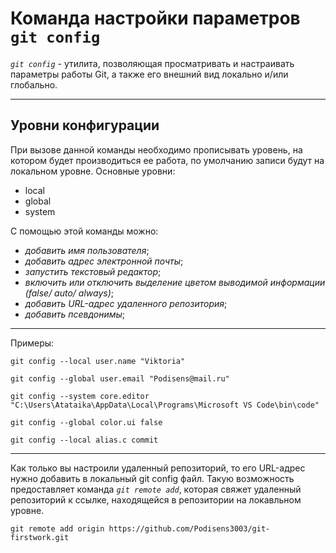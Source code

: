 # **Команда настройки параметров `git config`**

_`git config`_ - утилита, позволяющая просматривать и настраивать параметры работы Git, а также его внешний вид локально и/или глобально.

-----
## Уровни конфигурации
При вызове данной команды необходимо прописывать уровень, на котором будет производиться ее работа, по умолчанию записи будут на локальном уровне. Основные уровни:
- local
- global
- system


С помощью этой команды можно:

+ _добавить имя пользователя_; 
+ _добавить адрес электронной почты_;
+ _запустить текстовый редактор_;
+ _включить или отключить выделение цветом выводимой информации (false/ auto/ always)_;
+ _добавить URL-адрес удаленного репозитория_;
+ _добавить псевдонимы_;

----

Примеры:

~~~
git config --local user.name "Viktoria"
~~~
```
git config --global user.email "Podisens@mail.ru"
```
~~~
git config --system core.editor "C:\Users\Atataika\AppData\Local\Programs\Microsoft VS Code\bin\code"
~~~
```
git config --global color.ui false
```
~~~
git config --local alias.c commit
~~~
----

Как только вы настроили удаленный репозиторий, то его URL-адрес нужно добавить в локальный git config файл. 
Такую возможность предоставляет команда _`git remote add`_, которая свяжет удаленный репозиторий к ссылке, находящейся в репозитории на локавльном уровне.

```
git remote add origin https://github.com/Podisens3003/git-firstwork.git
```